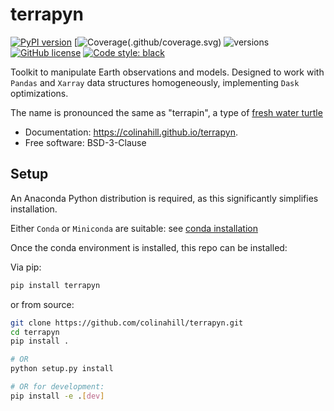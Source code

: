 # terrapyn

[![PyPI version](https://badge.fury.io/py/terrapyn.svg)](https://badge.fury.io/py/terrapyn)
[![Coverage](.github/coverage.svg])(.github/coverage.svg)
![versions](https://img.shields.io/pypi/pyversions/terrapyn.svg)
[![GitHub license](https://img.shields.io/pypi/l/terrapyn)](https://github.com/colinahill/terrapyn/blob/main/LICENSE.md)
[![Code style: black](https://img.shields.io/badge/code%20style-black-000000.svg)](https://github.com/psf/black)

Toolkit to manipulate Earth observations and models. Designed to work with `Pandas` and `Xarray` data structures homogeneously, implementing `Dask` optimizations.

The name is pronounced the same as "terrapin", a type of [fresh water turtle](https://en.wikipedia.org/wiki/Terrapin)

- Documentation: https://colinahill.github.io/terrapyn.
- Free software: BSD-3-Clause

## Setup

An Anaconda Python distribution is required, as this significantly simplifies installation.

Either `Conda` or `Miniconda` are suitable: see [conda installation](https://docs.conda.io/projects/conda/en/latest/user-guide/install/index.html)

Once the conda environment is installed, this repo can be installed:

Via pip:

```bash
pip install terrapyn
```

or from source:

```bash
git clone https://github.com/colinahill/terrapyn.git
cd terrapyn
pip install .

# OR
python setup.py install

# OR for development:
pip install -e .[dev]
```
